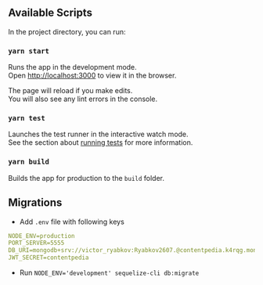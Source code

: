 ## Available Scripts

In the project directory, you can run:

### `yarn start`

Runs the app in the development mode.<br />
Open [http://localhost:3000](http://localhost:3000) to view it in the browser.

The page will reload if you make edits.<br />
You will also see any lint errors in the console.

### `yarn test`

Launches the test runner in the interactive watch mode.<br />
See the section about [running tests](https://facebook.github.io/create-react-app/docs/running-tests) for more information.

### `yarn build`

Builds the app for production to the `build` folder.<br />

## Migrations

- Add `.env` file with following keys

```yml
NODE_ENV=production
PORT_SERVER=5555
DB_URI=mongodb+srv://victor_ryabkov:Ryabkov2607.@contentpedia.k4rqg.mongodb.net/contentpedia_dev?retryWrites=true&w=majority
JWT_SECRET=contentpedia
```

- Run `NODE_ENV='development' sequelize-cli db:migrate`
